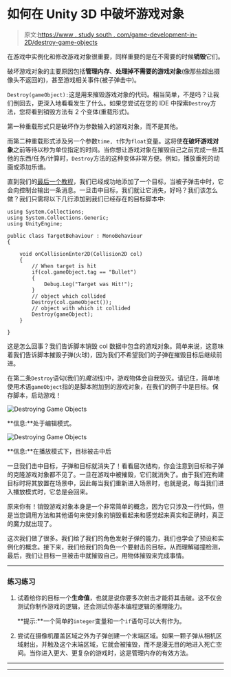 # 如何在 Unity 3D 中破坏游戏对象

> 原文:[https://www . study south . com/game-development-in-2D/destroy-game-objects](https://www.studytonight.com/game-development-in-2D/destroying-game-objects)

在游戏中实例化和修改游戏对象很重要，同样重要的是在不需要的时候**销毁**它们。

破坏游戏对象的主要原因包括**管理内存**、**处理掉不需要的游戏对象**(像那些超出摄像头不返回的)，甚至游戏相关事件(被子弹击中)。

`Destroy(gameObject):`这是用来摧毁游戏对象的代码。相当简单，不是吗？让我们倒回去，更深入地看看发生了什么。如果您尝试在您的 IDE 中探索`Destroy`方法，您将看到销毁方法有 2 个变体(重载形式)。

第一种重载形式只是破坏作为参数输入的游戏对象，而不是其他。

而第二种重载形式涉及另一个参数`time, t`作为`float`变量。这将使**在破坏游戏对象**之前等待以秒为单位指定的时间。当你想让游戏对象在摧毁自己之前完成一些其他的东西/任务/计算时，`Destroy`方法的这种变体非常方便。例如，播放垂死的动画或添加乐谱。

直到我们的[最后一个教程](detecting-collisions)，我们已经成功地添加了一个目标，当被子弹击中时，它会向控制台输出一条消息。一旦击中目标，我们就让它消失，好吗？我们该怎么做？我们只需将以下几行添加到我们已经存在的目标脚本中:

```
using System.Collections;
using System.Collections.Generic;
using UnityEngine;

public class TargetBehaviour : MonoBehaviour
{

    void onCollisionEnter2D(Collision2D col) 
    {
        // When target is hit
        if(col.gameObject.tag == "Bullet")
        {
            Debug.Log("Target was Hit!");
        }
        // object which collided
        Destroy(col.gameObject());
        // object with which it collided
        Destroy(gameObject);
    }

}
```

这是怎么回事？我们告诉脚本销毁 col 数据中包含的游戏对象。简单来说，这意味着我们告诉脚本摧毁子弹(火球)，因为我们不希望我们的子弹在摧毁目标后继续前进。

在第二条`Destroy`语句(我们的*魔法*线)中，游戏物体会自我毁灭。请记住，简单地使用术语`gameObject`指的是脚本附加到的游戏对象，在我们的例子中是目标。保存脚本，启动游戏！

![Destroying Game Objects](../Images/1ab0f128d9b37a3076aad3571718fafc.png)

**信息:**处于编辑模式。

![Destroying Game Objects](../Images/40bcc2fb1230cb08b21fb786f5bf4f3e.png)

**信息:**在播放模式下，目标被击中后

一旦我们击中目标，子弹和目标就消失了！看看层次结构，你会注意到目标和子弹的克隆游戏对象都不见了。一旦在游戏中被摧毁，它们就消失了。由于我们在构建目标时将其放置在场景中，因此每当我们重新进入场景时，也就是说，每当我们进入播放模式时，它总是会回来。

原来你有！销毁游戏对象本身是一个非常简单的概念，因为它只涉及一行代码，但是当您调用方法和其他语句来使对象的销毁看起来和感觉起来真实和正确时，真正的魔力就出现了。

这次我们做了很多。我们给了我们的角色发射子弹的能力，我们也学会了预设和实例化的概念。接下来，我们给我们的角色一个要射击的目标，从而理解碰撞检测，最后，我们让目标一旦被击中就摧毁自己，用物体摧毁来完成事情。

* * *

### 练习练习

1.  试着给你的目标一个**生命值**，也就是说你要多次射击才能将其击破。这不仅会测试你制作游戏的逻辑，还会测试你基本编程逻辑的推理能力。

    **提示:**一个简单的`integer`变量和一个`if`语句可以大有作为。

2.  尝试在摄像机覆盖区域之外为子弹创建一个末端区域。如果一颗子弹从相机区域射出，并触及这个末端区域，它就会被摧毁，而不是漫无目的地进入死亡空间。当你进入更大、更复杂的游戏时，这是管理内存的有效方法。

* * *

* * *